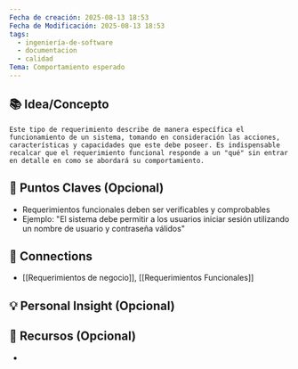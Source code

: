 ```yaml
---
Fecha de creación: 2025-08-13 18:53
Fecha de Modificación: 2025-08-13 18:53
tags:
  - ingeniería-de-software
  - documentacion
  - calidad
Tema: Comportamiento esperado
---
```



## 📚 Idea/Concepto 

	Este tipo de requerimiento describe de manera específica el funcionamiento de un sistema, tomando en consideración las acciones, características y capacidades que este debe poseer. Es indispensable recalcar que el requerimiento funcional responde a un "qué" sin entrar en detalle en como se abordará su comportamiento.
## 📌 Puntos Claves (Opcional)
- Requerimientos funcionales deben ser verificables y comprobables
- Ejemplo: "El sistema debe permitir a los usuarios iniciar sesión utilizando un nombre de usuario y contraseña válidos"

## 🔗 Connections
- [[Requerimientos de negocio]], [[Requerimientos Funcionales]]

## 💡 Personal Insight (Opcional)

## 🧾 Recursos (Opcional)
- 